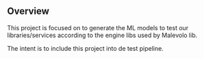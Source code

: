 ## Overview

This project is focused on to generate the ML models to test our libraries/services according 
to the engine libs used by Malevolo lib.

The intent is to include this project into de test pipeline.

